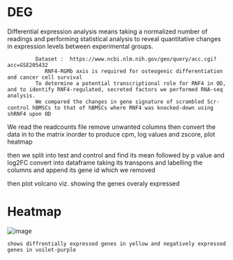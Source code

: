 # DEG
Differential expression analysis means taking a
normalized number of readings and performing statistical 
analysis to reveal quantitative changes in 
expression levels between experimental groups.

             Dataset :  https://www.ncbi.nlm.nih.gov/geo/query/acc.cgi?acc=GSE205432
             	RNF4-RGMb axis is required for osteogenic differentiation and cancer cell survival
             To determine a potential transcriptional role for RNF4 in OD, and to identify RNF4-regulated, secreted factors we performed RNA-seq analysis.
             We compared the changes in gene signature of scrambled Scr-control hBMSCs to that of hBMSCs where RNF4 was knocked-down using shRNF4 upon OD
We read the readcounts file remove unwanted columns 
then convert the data in to the matrix inorder 
to produce cpm, log values and zscore, plot heatmap

then we split into test and control and find its mean
followed by p value and log2FC convert into dataframe
taking its transpons and labelling the columns and append its gene id which we removed

then plot volcano viz. showing the genes overaly expressed

# Heatmap
![image](https://user-images.githubusercontent.com/110597928/198849497-b05692c9-2b7d-45af-a80a-d143519a4a6a.png)

    shows diffrentially expressed genes in yellow and negatively expressed genes in voilet-purple





